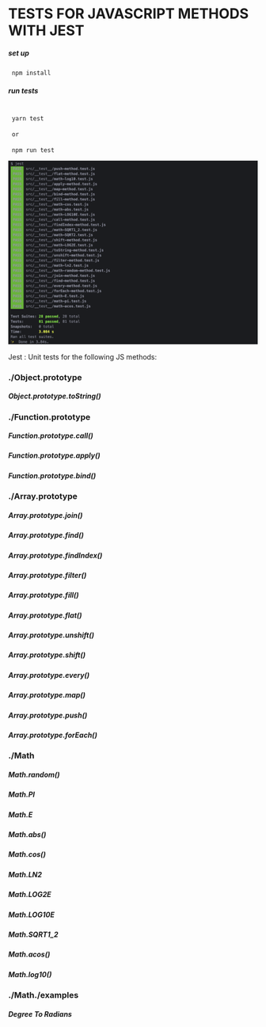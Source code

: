 # TESTS FOR JAVASCRIPT METHODS WITH JEST

##### set up

```
 npm install

```

##### run tests

```

 yarn test

 or

 npm run test

```

<img src="./assets/screen2.png" width="750" alt="./assets/screen2.png">

Jest : Unit tests for the following JS methods:

### ./Object.prototype

##### Object.prototype.toString()

### ./Function.prototype

##### Function.prototype.call()

##### Function.prototype.apply()

##### Function.prototype.bind()

### ./Array.prototype

##### Array.prototype.join()

##### Array.prototype.find()

##### Array.prototype.findIndex()

##### Array.prototype.filter()

##### Array.prototype.fill()

##### Array.prototype.flat()

##### Array.prototype.unshift()

##### Array.prototype.shift()

##### Array.prototype.every()

##### Array.prototype.map()

##### Array.prototype.push()

##### Array.prototype.forEach()

### ./Math

##### Math.random()

##### Math.PI

##### Math.E

##### Math.abs()

##### Math.cos()

##### Math.LN2

##### Math.LOG2E

##### Math.LOG10E

##### Math.SQRT1_2

##### Math.acos()

##### Math.log10()

### ./Math./examples

##### Degree To Radians
